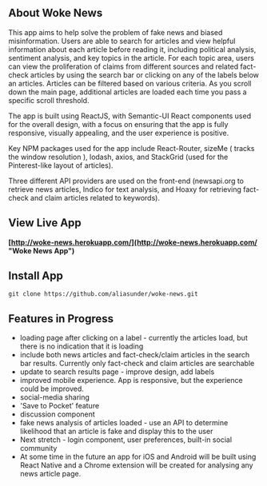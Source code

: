 ## About Woke News

This app aims to help solve the problem of fake news and biased misinformation. Users are able to search for articles and view helpful information about each article before reading it, including political analysis, sentiment analysis, and key topics in the article. For each topic area, users can view the proliferation of claims from different sources and related fact-check articles by using the search bar or clicking on any of the labels below an articles. Articles can be filtered based on various criteria. As you scroll down the main page, additional articles are loaded each time you pass a specific scroll threshold.  

The app is built using ReactJS, with Semantic-UI React components used for the overall design, with a focus on ensuring that the app is fully responsive, visually appealing, and the user experience is positive.  

Key NPM packages used for the app include React-Router, sizeMe ( tracks the window resolution ), lodash, axios, and StackGrid (used for the Pinterest-like layout of articles).  

Three different API providers are used on the front-end (newsapi.org to retrieve news articles, Indico for text analysis, and Hoaxy for retrieving fact-check and claim articles related to keywords).

## View Live App

**[http://woke-news.herokuapp.com/](http://woke-news.herokuapp.com/ "Woke News App")**

## Install App
```
git clone https://github.com/aliasunder/woke-news.git
```

## Features in Progress

* loading page after clicking on a label - currently the articles load, but there is no indication that it is loading
* include both news articles and fact-check/claim articles in the search bar results. Currently only fact-check and claim articles are searchable
* update to search results page - improve design, add labels
* improved mobile experience. App is responsive, but the experience could be improved. 
* social-media sharing
* 'Save to Pocket' feature
* discussion component
* fake news analysis of articles loaded - use an API to determine likelihood that an article is fake and display this to the user
* Next stretch - login component, user preferences, built-in social community
* At some time in the future an app for iOS and Android will be built using React Native and a Chrome extension will be created for analysing any news article page. 
